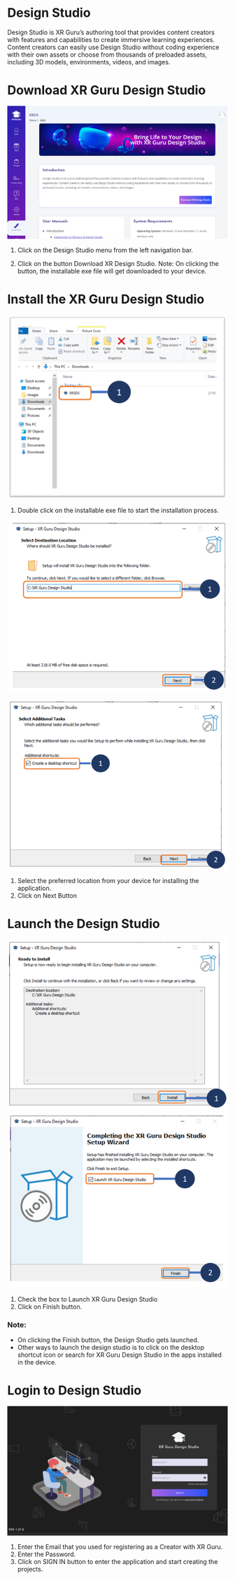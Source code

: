 # Design Studio 
Design Studio is XR Guru’s authoring tool that provides content creators with features and capabilities to create immersive learning experiences. Content creators can easily use Design Studio without coding experience with their own assets or choose from thousands of preloaded assets, including 3D models, environments, videos, and images.

# Download XR Guru Design Studio

![](Install.PNG)
1. Click on the Design Studio menu from the
left navigation bar.

2. Click on the button Download XR
Design Studio.
Note:
On clicking the button, the installable
exe file will get downloaded to your device.


# Install the XR Guru Design Studio

![](install1.PNG)

1. Double click on the installable exe file to
start the installation process.


![](install2.PNG)

![](install3.PNG)


1. Select the preferred location from your
device for installing the application.
2. Click on Next Button


# Launch the Design Studio 

![](Install4.PNG)
![](install5.PNG)
1. Check the box to Launch XR Guru
Design Studio
2. Click on Finish button.
### Note:
- On clicking the Finish button, the Design
Studio gets launched.
- Other ways to launch the design studio is
to click on the desktop shortcut icon or
search for XR Guru Design Studio in the
apps installed in the device.

# Login to Design Studio

![](StudioLogin.PNG)
1. Enter the Email that you used for
registering as a Creator with XR Guru.
2. Enter the Password.
3. Click on SIGN IN button to enter the
application and start creating the
projects.



